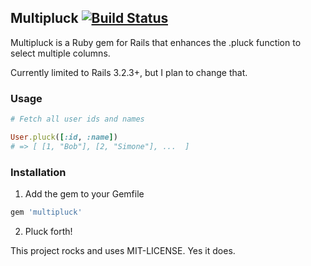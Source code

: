 ## Multipluck  [![Build Status](https://secure.travis-ci.org/hanzq/multipluck.png)](http://travis-ci.org/hanzq/multipluck)

Multipluck is a Ruby gem for Rails that enhances the .pluck function to select multiple columns.  

Currently limited to Rails 3.2.3+, but I plan to change that.

### Usage

```ruby
# Fetch all user ids and names

User.pluck([:id, :name])
# => [ [1, "Bob"], [2, "Simone"], ...  ]
```

### Installation

 1. Add the gem to your Gemfile

 ```ruby
 gem 'multipluck'
 ```

 2. Pluck forth!


This project rocks and uses MIT-LICENSE. Yes it does.